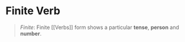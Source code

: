 # Finite Verb
>  *Finite*: Finite [[Verbs]] form shows a particular **tense**, **person** and **number**.